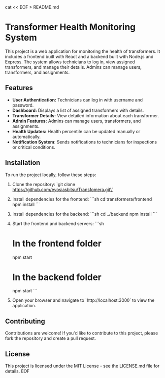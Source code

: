 cat << EOF > README.md
# Transformer Health Monitoring System

This project is a web application for monitoring the health of transformers. It includes a frontend built with React and a backend built with Node.js and Express. The system allows technicians to log in, view assigned transformers, and manage their details. Admins can manage users, transformers, and assignments.

## Features

- **User Authentication:** Technicians can log in with username and password.
- **Dashboard:** Displays a list of assigned transformers with details.
- **Transformer Details:** View detailed information about each transformer.
- **Admin Features:** Admins can manage users, transformers, and assignments.
- **Health Updates:** Health percentile can be updated manually or automatically.
- **Notification System:** Sends notifications to technicians for inspections or critical conditions.

## Installation

To run the project locally, follow these steps:

1. Clone the repository:
   \`git clone https://github.com/eyosiasbitsu/Transfomera.git\`

2. Install dependencies for the frontend:
   \`\`\`sh
   cd transformera/frontend
   npm install
   \`\`\`

3. Install dependencies for the backend:
   \`\`\`sh
   cd ../backend
   npm install
   \`\`\`

4. Start the frontend and backend servers:
   \`\`\`sh
   # In the frontend folder
   npm start

   # In the backend folder
   npm start
   \`\`\`

5. Open your browser and navigate to \`http://localhost:3000\` to view the application.

## Contributing

Contributions are welcome! If you'd like to contribute to this project, please fork the repository and create a pull request.

## License

This project is licensed under the MIT License - see the LICENSE.md file for details.
EOF
